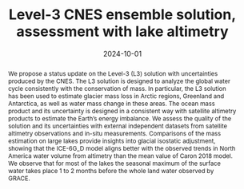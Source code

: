 ---
title: "Level-3 CNES ensemble solution, assessment with lake altimetry"
date: 2024-10-01
authors: "**Lecomte, H.**, Meyssignac, B., Blazquez, A. and D'Hondt, C."
publication_types: "1"
abstract: "We propose a status update on the Level-3 (L3) solution with uncertainties produced by the CNES. The L3 solution is designed to analyze the global water cycle consistently with the conservation of mass. In particular, the L3 solution has been used to estimate glacier mass loss in Arctic regions, Greenland and Antarctica, as well as water mass change in these areas. The ocean mass product and its uncertainty is designed in a consistent way with satellite altimetry products to estimate the Earth’s energy imbalance.\n We assess the quality of the solution and its uncertainties with external independent datasets from satellite altimetry observations and in-situ measurements. Comparisons of the mass estimation on large lakes provide insights into glacial isostatic adjustment, showing that the ICE-6G_D model aligns better with the observed trends in North America water volume from altimetry than the mean value of Caron 2018 model. We observe that for most of the lakes the seasonal maximum of the surface water takes place 1 to 2 months before the whole land water observed by GRACE."
publication: "GRACE Science Team Meeting 2024"
info: ""
doi: "https://doi.org/10.5194/gstm2024-66"
note: ""
folder_name: "gstm2024"
---